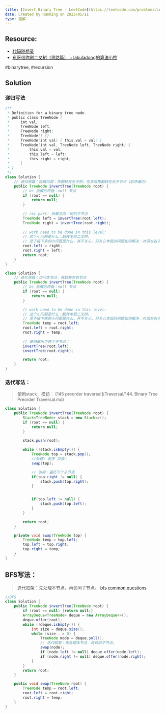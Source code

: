 ```yaml
---
title: [Invert Binary Tree - LeetCode](https://leetcode.com/problems/invert-binary-tree/)  
date: Created by Runming on 2023/05/11  
type: 题解  
---
```


## Resource:
- [代码随想录](https://programmercarl.com/0226.%E7%BF%BB%E8%BD%AC%E4%BA%8C%E5%8F%89%E6%A0%91.html#%E9%80%92%E5%BD%92%E6%B3%95)
- [东哥带你刷二叉树（思路篇） :: labuladong的算法小抄](https://labuladong.github.io/algo/di-yi-zhan-da78c/shou-ba-sh-66994/dong-ge-da-cbce8/)

#binarytree, #recursion

## Solution
### 递归写法
```java
/**
 * Definition for a binary tree node.
 * public class TreeNode {
 *     int val;
 *     TreeNode left;
 *     TreeNode right;
 *     TreeNode() {}
 *     TreeNode(int val) { this.val = val; }
 *     TreeNode(int val, TreeNode left, TreeNode right) {
 *         this.val = val;
 *         this.left = left;
 *         this.right = right;
 *     }
 * }
 */
class Solution {
    // 递归思路：拆解问题：先翻转左右子树，在本层再翻转左右子节点（后序遍历）
    public TreeNode invertTree(TreeNode root) {
        // bc 拆解的终极：null 节点
        if (root == null) {
            return null;
        }
        
        // rec part: 拆解方向：树的子节点
        TreeNode left = invertTree(root.left);
        TreeNode right = invertTree(root.right);
        
        // work need to be done in this level: 
        // 这个小问题是什么：翻转本层二叉树。
        // 至于接下来的小问题是什么，并不关心，只关心本层的问题如何解决：对调左右子节点。
        root.left = right;
        root.right = left;
        return root;
    }
}
```

```java
class Solution {
    // 迭代思路：访问本节点，再翻转左右节点
    public TreeNode invertTree(TreeNode root) {
        // bc 拆解的终极：null 节点
        if (root == null) {
            return null;
        }

        // work need to be done in this level: 
        // 这个小问题是什么：翻转本层二叉树。
        // 至于接下来的小问题是什么，并不关心，只关心本层的问题如何解决：对调左右子节点。
        TreeNode temp = root.left;
        root.left = root.right;
        root.right = temp;
        
        // 递归遍历下两个子节点：
        invertTree(root.left);
        invertTree(root.right);

        return root;
    }
}
```

### 迭代写法：
> 使用stack，模仿： [145 preorder traversal](Traversal/144. Binary Tree Preorder Traversal.md)
```java
class Solution {
    public TreeNode invertTree(TreeNode root) {
        Stack<TreeNode> stack = new Stack<>();
        if (root == null) {
            return null;
        }
        
        stack.push(root);

        while (!stack.isEmpty()) {
            TreeNode top = stack.pop();
            //处理: 前序 交换：
            swap(top);

            // 访问：遍历下个子节点
            if(top.right != null) {
                stack.push(top.right);
            }


            if(top.left != null) {
                stack.push(top.left);
            }
        }

        return root;
    }

    private void swap(TreeNode top) {
        TreeNode temp = top.left;
        top.left = top.right;
        top.right = temp;
    }
}
```

##  BFS写法：
> 迭代框架：先处理本节点，再访问子节点。 [bfs common questions](./BFS/BFS_Common_Question.md)
```java
//BFS
class Solution {
    public TreeNode invertTree(TreeNode root) {
        if (root == null) {return null;}
        ArrayDeque<TreeNode> deque = new ArrayDeque<>();
        deque.offer(root);
        while (!deque.isEmpty()) {
            int size = deque.size();
            while (size-- > 0) {
                TreeNode node = deque.poll();
                // 迭代框架：先处理本节点，再访问子节点。
                swap(node);
                if (node.left != null) deque.offer(node.left);
                if (node.right != null) deque.offer(node.right);
            }
        }
        return root;
    }

    public void swap(TreeNode root) {
        TreeNode temp = root.left;
        root.left = root.right;
        root.right = temp;
    }
}
```